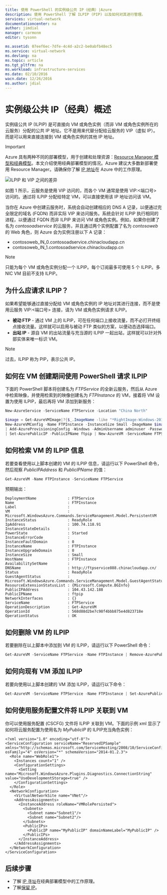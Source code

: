 ```yaml
---
title: 使用 PowerShell 的实例级公共 IP（经典）|Azure
description: 使用 PowerShell 了解 ILPIP (PIP) 以及如何对其进行管理。
services: virtual-network
documentationcenter: na
author: jimdial
manager: carmonm
editor: tysonn

ms.assetid: 07eef6ec-7dfe-4c4d-a2c2-be0abfb48ec5
ms.service: virtual-network
ms.devlang: na
ms.topic: article
ms.tgt_pltfrm: na
ms.workload: infrastructure-services
ms.date: 02/10/2016
wacn.date: 12/26/2016
ms.author: jdial
---
```


# 实例级公共 IP（经典）概述
实例级公共 IP (ILPIP) 是可直接向 VM 或角色实例（而非 VM 或角色实例所在的云服务）分配的公共 IP 地址。它不是用来代替分配给云服务的 VIP（虚拟 IP）。而是可以用来直接连接到 VM 或角色实例的其他 IP 地址。

> [!IMPORTANT]
Azure 具有两种不同的部署模型，用于创建和处理资源：[Resource Manager 模型和经典模型](../azure-resource-manager/resource-manager-deployment-model.md)。本文介绍使用经典部署模型的情况。Azure 建议大多数新部署使用 Resource Manager。请确保你了解 [IP 地址](./virtual-network-ip-addresses-overview-classic.md)在 Azure 中的工作原理。

![ILPIP 和 VIP 之间的差异](./media/virtual-networks-instance-level-public-ip/Figure1.png)  

如图 1 所示，云服务是使用 VIP 访问的，而各个 VM 通常是使用 VIP:&lt;端口号&gt; 访问的。通过将 ILPIP 分配给特定 VM，可以直接使用该 IP 地址访问该 VM。

当你在 Azure 中创建云服务时，系统会自动创建相应的 DNS A 记录，以便通过完全限定的域名 (FQDN) 而非实际 VIP 来访问服务。系统会针对 ILPIP 执行相同的进程，以便通过 FQDN 而非 ILPIP 来访问 VM 或角色实例。例如，如果你创建了名为 *contosoadservice* 的云服务，并且通过两个实例配置了名为 *contosoweb* 的 Web 角色，则 Azure 会为实例注册以下 A 记录：

* contosoweb\_IN\_0.contosoadservice.chinacloudapp.cn
* contosoweb\_IN\_1.contosoadservice.chinacloudapp.cn

> [!NOTE]
只能为每个 VM 或角色实例分配一个 ILPIP。每个订阅最多可使用 5 个 ILPIP。多 NIC VM 目前不支持 ILPIP。
> 
> 

## 为什么应请求 ILPIP？
如果希望能够通过直接分配给 VM 或角色实例的 IP 地址对其进行连接，而不是使用云服务 VIP:<端口号> 连接，请为 VM 或角色实例请求 ILPIP。

* **被动 FTP** - 通过 VM 上的 ILPIP，可在任何端口上接收流量，而不必打开终结点接收流量。这样就可以启用与被动 FTP 类似的方案，以便动态选择端口。
* **出站 IP** - 源自 VM 的出站流量与充当源的 ILPIP 一起出站，这样就可以针对外部实体来唯一标识 VM。

> [!NOTE]
过去，ILPIP 称为 PIP，表示公共 IP。
> 

## 如何在 VM 创建期间使用 PowerShell 请求 ILPIP
下面的 PowerShell 脚本将创建名为 *FTPService* 的全新云服务，然后从 Azure 中检索映像，并使用检索到的映像创建名为 *FTPInstance* 的 VM，接着将 VM 设置为使用 ILPIP，最后再将 VM 添加到新服务：

```powershell
New-AzureService -ServiceName FTPService -Location "China North"

$image = Get-AzureVMImage|?{$_.ImageName -like "*RightImage-Windows-2012R2-x64*"} `
New-AzureVMConfig -Name FTPInstance -InstanceSize Small -ImageName $image.ImageName `
| Add-AzureProvisioningConfig -Windows -AdminUsername adminuser -Password MyP@ssw0rd!! `
| Set-AzurePublicIP -PublicIPName ftpip | New-AzureVM -ServiceName FTPService -Location "China North"
```

## 如何检索 VM 的 ILPIP 信息
若要查看使用以上脚本创建的 VM 的 ILPIP 信息，请运行以下 PowerShell 命令，然后观察 *PublicIPAddress* 和 *PublicIPName* 的值：

```powershell
Get-AzureVM -Name FTPInstance -ServiceName FTPService
```

预期输出：

```
DeploymentName              : FTPService
Name                        : FTPInstance
Label                       : 
VM                          : Microsoft.WindowsAzure.Commands.ServiceManagement.Model.PersistentVM
InstanceStatus              : ReadyRole
IpAddress                   : 100.74.118.91
InstanceStateDetails        : 
PowerState                  : Started
InstanceErrorCode           : 
InstanceFaultDomain         : 0
InstanceName                : FTPInstance
InstanceUpgradeDomain       : 0
InstanceSize                : Small
HostName                    : FTPInstance
AvailabilitySetName         : 
DNSName                     : http://ftpservice888.chinacloudapp.cn/
Status                      : ReadyRole
GuestAgentStatus            : 	Microsoft.WindowsAzure.Commands.ServiceManagement.Model.GuestAgentStatus
ResourceExtensionStatusList : {Microsoft.Compute.BGInfo}
PublicIPAddress             : 104.43.142.188
PublicIPName                : ftpip
NetworkInterfaces           : {}
ServiceName                 : FTPService
OperationDescription        : Get-AzureVM
OperationId                 : 568d88d2be7c98f4bbb875e4d823718e
OperationStatus             : OK
```

## 如何删除 VM 的 ILPIP
若要删除在以上脚本中添加到 VM 的 ILPIP，请运行以下 PowerShell 命令：

```powershell
Get-AzureVM -ServiceName FTPService -Name FTPInstance | Remove-AzurePublicIP | Update-AzureVM
```

## 如何向现有 VM 添加 ILPIP
若要向使用以上脚本创建的 VM 添加 ILPIP，请运行以下命令：

```powershell
Get-AzureVM -ServiceName FTPService -Name FTPInstance | Set-AzurePublicIP -PublicIPName ftpip2 | Update-AzureVM
```

## 如何使用服务配置文件将 ILPIP 关联到 VM
你可以使用服务配置 (CSCFG) 文件将 ILPIP 关联到 VM。下面的示例 xml 显示了如何将云服务配置为使用名为 *MyPublicIP* 的 ILPIP充当角色实例：

```
<?xml version="1.0" encoding="utf-8"?>
<ServiceConfiguration serviceName="ReservedIPSample" xmlns="http://schemas.microsoft.com/ServiceHosting/2008/10/ServiceConfiguration" osFamily="4" osVersion="*" schemaVersion="2014-01.2.3">
  <Role name="WebRole1">
    <Instances count="1" />
    <ConfigurationSettings>
      <Setting name="Microsoft.WindowsAzure.Plugins.Diagnostics.ConnectionString" value="UseDevelopmentStorage=true" />
    </ConfigurationSettings>
  </Role>
  <NetworkConfiguration>
    <VirtualNetworkSite name="VNet"/>
    <AddressAssignments>
      <InstanceAddress roleName="VMRolePersisted">
        <Subnets>
          <Subnet name="Subnet1"/>
          <Subnet name="Subnet2"/>
        </Subnets>
        <PublicIPs>
          <PublicIP name="MyPublicIP" domainNameLabel="MyPublicIP" />
        </PublicIPs>
      </InstanceAddress>
    </AddressAssignments>
  </NetworkConfiguration>
</ServiceConfiguration>
```

## 后续步骤
* 了解 [IP 寻址](./virtual-network-ip-addresses-overview-classic.md)在经典部署模型中的工作原理。
* 了解[保留 IP](./virtual-networks-reserved-public-ip.md)。

<!---HONumber=Mooncake_1219_2016-->